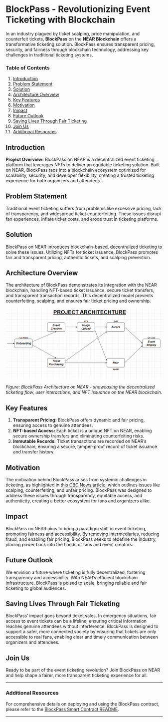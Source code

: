 # BlockPass - Revolutionizing Event Ticketing with Blockchain

In an industry plagued by ticket scalping, price manipulation, and counterfeit tickets, **BlockPass** on the **NEAR Blockchain** offers a transformative ticketing solution. BlockPass ensures transparent pricing, security, and fairness through blockchain technology, addressing key challenges in traditional ticketing systems.

### Table of Contents

1. [Introduction](#introduction)
2. [Problem Statement](#problem-statement)
3. [Solution](#solution)
4. [Architecture Overview](#architecture-overview)
5. [Key Features](#key-features)
6. [Motivation](#motivation)
7. [Impact](#impact)
8. [Future Outlook](#future-outlook)
9. [Saving Lives Through Fair Ticketing](#saving-lives-through-fair-ticketing)
10. [Join Us](#join-us)
11. [Additional Resources](#additional-resources)

## Introduction

**Project Overview:**
BlockPass on NEAR is a decentralized event ticketing platform that leverages NFTs to deliver an equitable ticketing solution. Built on NEAR, BlockPass taps into a blockchain ecosystem optimized for scalability, security, and developer flexibility, creating a trusted ticketing experience for both organizers and attendees.

## Problem Statement

Traditional event ticketing suffers from problems like excessive pricing, lack of transparency, and widespread ticket counterfeiting. These issues disrupt fan experiences, inflate ticket costs, and erode trust in ticketing platforms.

## Solution

BlockPass on NEAR introduces blockchain-based, decentralized ticketing to solve these issues. Utilizing NFTs for ticket issuance, BlockPass promotes fair and transparent pricing, authentic tickets, and scalping prevention.

## Architecture Overview

The architecture of BlockPass demonstrates its integration with the NEAR blockchain, handling NFT-based ticket issuance, secure ticket transfers, and transparent transaction records. This decentralized model prevents counterfeiting, scalping, and ensures fair ticket pricing and ownership.

![BlockPass Architecture](./docs/archi.png)

*Figure: BlockPass Architecture on NEAR - showcasing the decentralized ticketing flow, user interactions, and NFT issuance on the NEAR blockchain.*

## Key Features

1. **Transparent Pricing:** BlockPass offers dynamic and fair pricing, ensuring access to genuine attendees.
2. **NFT-based Access:** Each ticket is a unique NFT on NEAR, enabling secure ownership transfers and eliminating counterfeiting risks.
3. **Immutable Records:** Ticket transactions are recorded on NEAR’s blockchain, ensuring a secure, tamper-proof record of ticket issuance and transfer history.

## Motivation

The motivation behind BlockPass arises from systemic challenges in ticketing, as highlighted in [this CBC News article](https://www.cbc.ca/news/entertainment/concert-tickets-broken-1.7185987), which outlines issues like scalping, counterfeiting, and unfair pricing. BlockPass was designed to address these issues through transparency, equitable access, and authenticity, creating a better ecosystem for fans and organizers alike.

## Impact

BlockPass on NEAR aims to bring a paradigm shift in event ticketing, promoting fairness and accessibility. By removing intermediaries, reducing fraud, and enabling fair pricing, BlockPass seeks to redefine the industry, placing power back into the hands of fans and event creators.

## Future Outlook

We envision a future where ticketing is fully decentralized, fostering transparency and accessibility. With NEAR’s efficient blockchain infrastructure, BlockPass is poised to scale, bringing reliable and fair ticketing to global audiences.

## Saving Lives Through Fair Ticketing

BlockPass’ impact goes beyond ticket sales. In emergency situations, fair access to event tickets can be a lifeline, ensuring critical information reaches genuine attendees without interference. BlockPass is designed to support a safer, more connected society by ensuring that tickets are only accessible to real fans, enabling clear and timely communication between organizers and attendees.

## Join Us

Ready to be part of the event ticketing revolution? Join BlockPass on NEAR and help shape a fairer, more transparent ticketing experience for all.

---

### Additional Resources

For comprehensive details on deploying and using the BlockPass contract, please refer to the [BlockPass Smart Contract README](./contracts/README.md).

---
